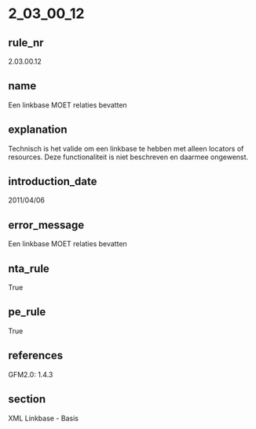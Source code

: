 # 2_03_00_12

## rule_nr
2.03.00.12

## name
Een linkbase MOET relaties bevatten

## explanation
Technisch is het valide om een linkbase te hebben met alleen locators of resources. Deze functionaliteit is niet beschreven en daarmee ongewenst.

## introduction_date
2011/04/06

## error_message
Een linkbase MOET relaties bevatten

## nta_rule
True

## pe_rule
True

## references
GFM2.0: 1.4.3

## section
XML Linkbase - Basis

